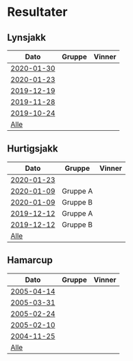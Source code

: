 # Resultater

## Lynsjakk
| Dato | Gruppe | Vinner |
|-|-|-|
|[2020-01-30](resultater/Ly200130.htm)|||
|[2020-01-23](resultater/Ly200123.htm)|||
|[2019-12-19](resultater/Ly191219.htm)|||
|[2019-11-28](resultater/Ly191128.htm)|||
|[2019-10-24](resultater/Ly191024.htm)|||
|[Alle](Lynsjakk.md)|||

## Hurtigsjakk
| Dato | Gruppe | Vinner |
|-|-|-|
|[2020-01-23](resultater/Hu200123.htm)|||
|[2020-01-09](resultater/Hu200109-A.htm)|Gruppe A||
|[2020-01-09](resultater/Hu200109-B.htm)|Gruppe B||
|[2019-12-12](resultater/Hu191212-A.htm)|Gruppe A||
|[2019-12-12](resultater/Hu191212-B.htm)|Gruppe B||
|[Alle](Hurtigsjakk.md)|||

## Hamarcup
| Dato | Gruppe | Vinner |
|-|-|-|
|[2005-04-14](resultater/Hc050414.htm)|||
|[2005-03-31](resultater/Hc050331.htm)|||
|[2005-02-24](resultater/Hc050224.htm)|||
|[2005-02-10](resultater/Hc050210.htm)|||
|[2004-11-25](resultater/Hc041125.htm)|||
|[Alle](Hamarcup.md)|||
